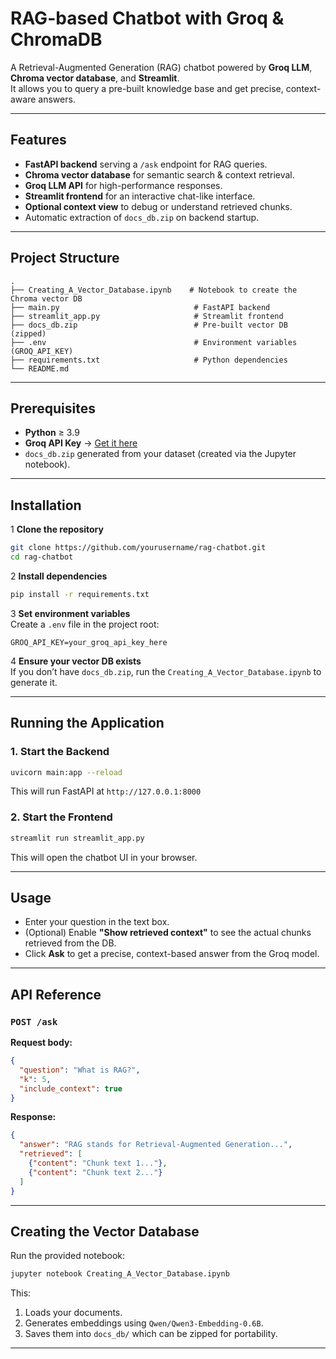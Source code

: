 # RAG-based Chatbot with Groq & ChromaDB

A Retrieval-Augmented Generation (RAG) chatbot powered by **Groq LLM**, **Chroma vector database**, and **Streamlit**.  
It allows you to query a pre-built knowledge base and get precise, context-aware answers.

---

## Features
- **FastAPI backend** serving a `/ask` endpoint for RAG queries.
- **Chroma vector database** for semantic search & context retrieval.
- **Groq LLM API** for high-performance responses.
- **Streamlit frontend** for an interactive chat-like interface.
- **Optional context view** to debug or understand retrieved chunks.
- Automatic extraction of `docs_db.zip` on backend startup.

---

##  Project Structure
```
.
├── Creating_A_Vector_Database.ipynb    # Notebook to create the Chroma vector DB
├── main.py                              # FastAPI backend
├── streamlit_app.py                     # Streamlit frontend
├── docs_db.zip                          # Pre-built vector DB (zipped)
├── .env                                 # Environment variables (GROQ_API_KEY)
├── requirements.txt                     # Python dependencies
└── README.md
```

---

## Prerequisites
- **Python** ≥ 3.9
- **Groq API Key** → [Get it here](https://console.groq.com/)
- `docs_db.zip` generated from your dataset (created via the Jupyter notebook).

---

##  Installation

1️ **Clone the repository**
```bash
git clone https://github.com/yourusername/rag-chatbot.git
cd rag-chatbot
```

2️ **Install dependencies**
```bash
pip install -r requirements.txt
```

3️ **Set environment variables**  
Create a `.env` file in the project root:
```env
GROQ_API_KEY=your_groq_api_key_here
```

4️ **Ensure your vector DB exists**  
If you don’t have `docs_db.zip`, run the `Creating_A_Vector_Database.ipynb` to generate it.

---

##  Running the Application

### 1. Start the Backend
```bash
uvicorn main:app --reload
```
This will run FastAPI at `http://127.0.0.1:8000`



### 2. Start the Frontend
```bash
streamlit run streamlit_app.py
```
This will open the chatbot UI in your browser.

---

##  Usage
- Enter your question in the text box.
- (Optional) Enable **"Show retrieved context"** to see the actual chunks retrieved from the DB.
- Click **Ask** to get a precise, context-based answer from the Groq model.

---

##  API Reference

### `POST /ask`
**Request body:**
```json
{
  "question": "What is RAG?",
  "k": 5,
  "include_context": true
}
```

**Response:**
```json
{
  "answer": "RAG stands for Retrieval-Augmented Generation...",
  "retrieved": [
    {"content": "Chunk text 1..."},
    {"content": "Chunk text 2..."}
  ]
}
```

---

##  Creating the Vector Database
Run the provided notebook:
```bash
jupyter notebook Creating_A_Vector_Database.ipynb
```
This:
1. Loads your documents.
2. Generates embeddings using `Qwen/Qwen3-Embedding-0.6B`.
3. Saves them into `docs_db/` which can be zipped for portability.

---

